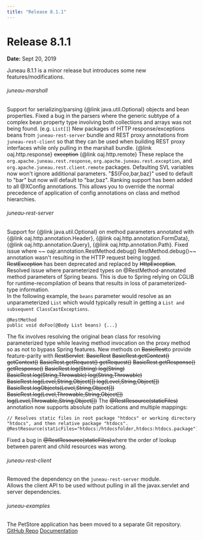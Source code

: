 ```yaml
---
title: "Release 8.1.1"
---
```


# Release 8.1.1

**Date:** Sept 20, 2019

Juneau 8.1.1 is a minor release but introduces some new features/modifications.
###### juneau-marshall
Support for serializing/parsing \{@link java.util.Optional\} objects and bean properties.
Fixed a bug in the parsers where the generic subtype of a complex bean property type involving both collections and arrays
was not being found.  (e.g. `List[]`)
New packages of HTTP response/exceptions beans from `juneau-rest-server` bundle and REST proxy annotations from `juneau-rest-client` 
so that they can be used when building REST proxy interfaces while only pulling in the marshall bundle.
\{@link oaj.http.response\}
~~exception~~
\{@link oaj.http.remote\}
These replace the `org.apache.juneau.rest.response`, `org.apache.juneau.rest.exception`, and `org.apache.juneau.rest.client.remote` packages.
Defaulting SVL variables now won't ignore additional parameters.
"$S\{Foo,bar,baz\}" used to default to "bar" but now will default to "bar,baz".
Ranking support has been added to all @XConfig annotations.
This allows you to override the normal precedence of application of config annotations on class and method hierarchies.
###### juneau-rest-server
Support for \{@link java.util.Optional\} on method parameters annotated with \{@link oaj.http.annotation.Header\}, \{@link oaj.http.annotation.FormData\},  
\{@link oaj.http.annotation.Query\}, \{@link oaj.http.annotation.Path\}.
Fixed issue where ~~ oajr.annotation.RestMethod.debug() RestMethod.debug()~~ annotation wasn't resulting
in the HTTP request being logged.
~~RestException~~ has been deprecated and replaced by ~~HttpException~~.
Resolved issue where parameterized types on @RestMethod-annotated method parameters of Spring beans.
This is due to Spring relying on CGLIB for runtime-recompilation of beans that results in loss of parameterized-type
information.  
In the following example, the `beans` parameter would resolve as an unparameterized `List`
which would typically result in getting a `List and subsequent ClassCastExceptions`.   
```text
@RestMethod
public void doFoo(@Body List beans) {...}
```
The fix involves resolving the original bean class for resolving parameterized type while leaving
method invocation on the proxy method so as not to bypass Spring features.
New methods on ~~BasicRest~~to provide feature-parity with ~~RestServlet~~:
~~BasicRest~~
~~BasicRest.getContext() getContext()~~
~~BasicRest.getRequest() getRequest()~~
~~BasicRest.getResponse() getResponse()~~
~~BasicRest.log(String) log(String)~~
~~BasicRest.log(String,Throwable) log(String,Throwable)~~
~~BasicRest.log(Level,String,Object[]) log(Level,String,Object[])~~
~~BasicRest.logObjects(Level,String,Object[])~~
~~BasicRest.log(Level,Throwable,String,Object[]) log(Level,Throwable,String,Object[])~~
The ~~@RestResource(staticFiles)~~ annotation now supports absolute path locations and multiple mappings:
```text
// Resolves static files in root package "htdocs" or working directory "htdocs", and then relative package "htdocs".
@RestResource(staticFiles="htdocs:/htdocsfolder,htdocs:htdocs.package")
```
Fixed a bug in ~~@RestResource(staticFiles)~~where the order of lookup between parent and child resources
was wrong.
###### juneau-rest-client
Removed the dependency on the `juneau-rest-server` module.  
Allows the client API to be used without pulling in all the javax.servlet and server dependencies.
###### juneau-examples
The PetStore application has been moved to a separate Git repository.
[GitHub Repo](https://github.com/apache/juneau-petstore)
[Documentation](http://juneau.apache.org/index.html#petstore.html)